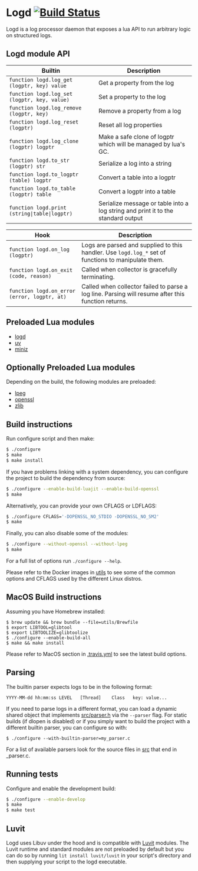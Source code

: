 # Logd [![Build Status](https://travis-ci.org/ernestrc/logd.svg)](https://travis-ci.org/ernestrc/logd)
Logd is a log processor daemon that exposes a lua API to run arbitrary logic on structured logs.

## Logd module API
| Builtin | Description |
| --- | --- |
| `function logd.log_get (logptr, key) value` | Get a property from the log |
| `function logd.log_set (logptr, key, value)` | Set a property to the log |
| `function logd.log_remove (logptr, key)` | Remove a property from a log |
| `function logd.log_reset (logptr)` | Reset all log properties |
| `function logd.log_clone (logptr) logptr` | Make a safe clone of logptr which will be managed by lua's GC. |
| `function logd.to_str (logptr) str` | Serialize a log into a string |
| `function logd.to_logptr (table) logptr` | Convert a table into a logptr |
| `function logd.to_table (logptr) table` | Convert a logptr into a table |
| `function logd.print (string\|table\|logptr)` | Serialize message or table into a log string and print it to the standard output |

| Hook | Description |
| --- | --- |
| `function logd.on_log (logptr)` | Logs are parsed and supplied to this handler. Use `logd.log_*` set of functions to manipulate them. |
| `function logd.on_exit (code, reason)` | Called when collector is gracefully terminating. |
| `function logd.on_error (error, logptr, at)` | Called when collector failed to parse a log line. Parsing will resume after this function returns. |

## Preloaded Lua modules
- [logd](#logd-module-api)
- [uv](https://github.com/luvit/luv)
- [miniz](https://github.com/luvit/luvi/blob/master/src/lminiz.c) 

## Optionally Preloaded Lua modules 
Depending on the build, the following modules are preloaded:
- [lpeg](http://www.inf.puc-rio.br/~roberto/lpeg/)
- [openssl](https://github.com/zhaozg/lua-openssl)
- [zlib](https://github.com/brimworks/lua-zlib)

## Build instructions
Run configure script and then make:
```sh
$ ./configure
$ make
$ make install
```
If you have problems linking with a system dependency, you can configure the project to build the dependency from source:
```sh
$ ./configure --enable-build-luajit --enable-build-openssl
$ make
```
Alternatively, you can provide your own CFLAGS or LDFLAGS:
```sh
$ ./configure CFLAGS='-DOPENSSL_NO_STDIO -DOPENSSL_NO_SM2'
$ make
```
Finally, you can also disable some of the modules:
```sh
$ ./configure --without-openssl --without-lpeg
$ make
```
For a full list of options run `./configure --help`.

Please refer to the Docker images in [utils](utils) to see some of the common options and CFLAGS used by the different Linux distros.

## MacOS Build instructions
Assuming you have Homebrew installed:
```
$ brew update && brew bundle --file=utils/Brewfile
$ export LIBTOOL=glibtool
$ export LIBTOOLIZE=glibtoolize
$ ./configure --enable-build-all
$ make && make install
```

Please refer to MacOS section in [.travis.yml](.travis.yml) to see the latest build options.

## Parsing
The builtin parser expects logs to be in the following format:
```
YYYY-MM-dd hh:mm:ss	LEVEL	[Thread]	Class	key: value...
```
If you need to parse logs in a different format, you can load a dynamic shared object that implements [src/parser.h](src/parser.h) via the `--parser` flag. For static builds (if dlopen is disabled) or if you simply want to build the project with a different builtin parser, you can configure so with:
```
$ ./configure --with-builtin-parser=my_parser.c
```

For a list of available parsers look for the source files in [src](src) that end in \_parser.c.

## Running tests
Configure and enable the development build:
```sh
$ ./configure --enable-develop
$ make
$ make test
```

## Luvit
Logd uses Libuv under the hood and is compatible with [Luvit](https://luvit.io) modules. The Luvit runtime and standard modules are not preloaded by default but you can do so by running `lit install luvit/luvit` in your script's directory and then supplying your script to the logd executable.
